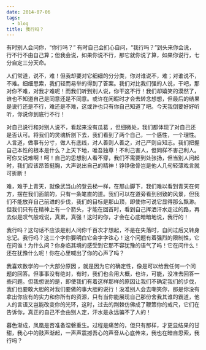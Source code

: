 ```yaml
---
date: 2014-07-06
tags:
  - blog
title: 我行吗？
---
```


有时别人会问你，“你行吗？” 有时自己会扪心自问，“我行吗？”到头来你会说，行不行不由自己算；但我会说，如果你说不行，那它就你说了算，如果你说行，七分自定三分天命。

<!--more-->

人们常道，说不，难！但我却要对它细细的分分类，你对谁说不，难；对谁说不，不难。细细思索，我们轻而易举的得到了答案。我们对比我们强的人说，干吧，那对你不难，对我才难呢！而我们听到别人说，你干这不行！我们却嬉笑的漠然了，谁也不知道自己是同意还是不同意。或许在闲暇时才会去转念想想，但最后的结果是说行还是不行，难还是不难，这或许也只有你自己知道了吧。今天我倒要好好听听，你说你到底行不行！

对自己说行和对别人说不，看起来没有瓜葛 ，但细微处，我们都体现了对自己还是否认可。将我们的灵魂析剖下去，我们看到了两个自己，一个感性，一个理性。人言道，做事有分寸，做人有底线，对人善则人善之，对己严则自知志。我们把握自己本性的根本是什么？上天下地，唯吾独尊！不利己害人，但同样不害己利人。可你又说难啊！呵！自己的思想别人看不穿，我们不需要到处张扬，但当别人问起时，我们应该昂首挺胸，大声说出自己的精神！铮铮傲骨岂是他人几句轻薄戏言就可折断！

难，难于上青天，就像武当山的登云梯一样，在那山脚下，我们难以看到青天在何方，摆在我们面前的，只有一条笔直的道。我们可以在道旁看到别致的风景，但我们不能放弃自己前进的步伐，我们的目标是那山顶，即使你可说它显得那么飘渺。但我们只有在精神上有一个箭头，才能在回首时，看到自己挥洒汗水走过的路，再去似是叹气般戏说，真累，真强！这时的你，才会在心底暗暗地说，我行的！

我行吗？这句话不应该是别人问你千百次才想起，不是在失落时，自问过后又转身忘记。我行吗？这三个字你要明白它会字字诛心！这个问题有着强烈的限制性，它在问谁！为什么问？你身临其境的感受到它那不容犹豫的语气了吗！它在问什么！还在犹豫什么呢！你在心里喊出了你的心声了吗？

我喜欢数学的一个大部分原因 ，就是因为它的确定性，像是可以给我任何一个问题的回答。但事事没有绝对，有时，我们也会用大概，也许，可能，没准去回答一些问题。但我想说的是，即使我们有着这样那样的原因让我们不确定我们的步伐，我们也要敢大胆的对我们要做的事大胆的说行！没准别人会去嘲笑你，那是你没有拿出你应有的实力和你所有的资源，只有当你能展现自己那份舍我其谁的霸道，他人的言语又岂能改变你的光环，这时，过去的荆棘仿佛成了鞭策你的戒尺，它们在告诉你，真正的自己不会由别人定，汗水是永远骗不了人的！

暮色渐成，凤凰是否准备涅磐重生。过程是痛苦的，但只有那样，才更显结果的甘甜，我心中的鼓声渐起，一声声震撼吾心的声音从心底传来，我也在暗自思索，我行吗？
